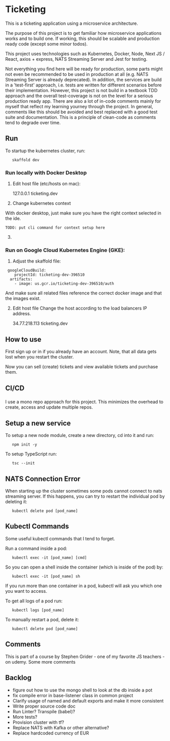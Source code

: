 # Ticketing

This is a ticketing application using a microservice architecture.

The purpose of this project is to get familiar how microservice applications works and to build one. If working, this should be scalable and production ready code (except some minor todos).

This project uses technologies such as Kubernetes, Docker, Node, Next JS / React, axios + express, NATS Streaming Server and Jest for testing.

Not everything you find here will be ready for production, some parts might not even be recommended to be used in production at all (e.g. NATS Streaming Server is already deprecated). In addition, the services are build in a 'test-first' approach, i.e. tests are written for different scenarios before their implementation. However, this project is not build in a textbook TDD approach and the overall test-coverage is not on the level for a serious production ready app.
There are also a lot of in-code comments mainly for myself that reflect my learning yourney through the project. In general, comments like this should be avoided and best replaced with a good test suite and documentation. This is a principle of clean-code as comments tend to degrade over time.

## Run

To startup the kubernetes cluster, run:

```
   skaffold dev
```

### Run locally with Docker Desktop

1. Edit host file (etc/hosts on mac):

   127.0.0.1 ticketing.dev

2. Change kubernetes context

With docker desktop, just make sure you have the right context selected in the ide.

```
TODO: put cli command for context setup here
```

3.

### Run on Google Cloud Kubernetes Engine (GKE):

1. Adjust the skaffold file:

```
 googleCloudBuild:
    projectId: ticketing-dev-396510
  artifacts:
    - image: us.gcr.io/ticketing-dev-396510/auth
```

And make sure all related files reference the correct docker image and that the images exist.

2. Edit host file
   Change the host according to the load balancers IP address.

   34.77.218.113 ticketing.dev

## How to use

First sign up or in if you already have an account. Note, that all data gets lost when you restart the cluster.

Now you can sell (create) tickets and view available tickets and purchase them.

## CI/CD

###

I use a mono repo approach for this project. This minimizes the overhead to create, access and update multiple repos.

## Setup a new service

To setup a new node module, create a new directory, cd into it and run:

```
   npm init -y
```

To setup TypeScript run:

```
   tsc --init
```

## NATS Connection Error

When starting up the cluster sometimes some pods cannot connect to nats streaming server.
If this happens, you can try to restart the individual pod by deleting it:

```
   kubectl delete pod [pod_name]
```

## Kubectl Commands

Some useful kubectl commands that I tend to forget.

Run a command inside a pod:

```
   kubectl exec -it [pod_name] [cmd]
```

So you can open a shell inside the container (which is inside of the pod) by:

```
   kubectl exec -it [pod_name] sh
```

If you run more than one container in a pod, kubectl will ask you which one you want to access.

To get all logs of a pod run:

```
   kubectl logs [pod_name]
```

To manually restart a pod, delete it:

```
   kubectl delete pod [pod_name]
```

## Comments

This is part of a course by Stephen Grider - one of my favorite JS teachers - on udemy.
Some more comments

## Backlog

- figure out how to use the mongo shell to look at the db inside a pot
- fix compile error in base-listener class in common project
- Clarify usage of named and default exports and make it more consistent
- Write proper source code doc
- Run Linter? Transpile (babel)?
- More tests?
- Provision cluster with tf?
- Replace NATS with Kafka or other alternative?
- Replace hardcoded currency of EUR
